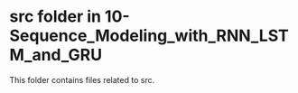 # src folder in 10-Sequence_Modeling_with_RNN_LSTM_and_GRU
This folder contains files related to src.
